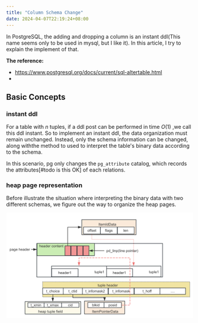 ```yaml
---
title: "Column Schema Change"
date: 2024-04-07T22:19:24+08:00
---
```


In PostgreSQL, the adding and dropping a column is an instant ddl(This name seems only to be used in mysql, but I like it). In this article, I try to explain the implement of that.

**The reference:**

* https://www.postgresql.org/docs/current/sql-altertable.html
* 

## Basic Concepts


### instant ddl

For a table with $n$ tuples, if a ddl post can be performed in time $O(1)$ ,we call this ddl instant. So to implement an instant ddl, the data organization must remain unchanged. Instead, only the schema information can be changed, along withthe method to used to interpret the table's binary data according to the schema.

In this scenario, pg only changes the `pg_attribute` catalog, which records the attributes[#todo is this OK] of each relations.



### heap page representation


Before illustrate the situation where interpreting the binary data with two different schemas, we figure out the way to organize the heap pages.



![image-20240407223441847](assets/0014-001-image-20240407223441847.2024_04_07_1712500481.png)


